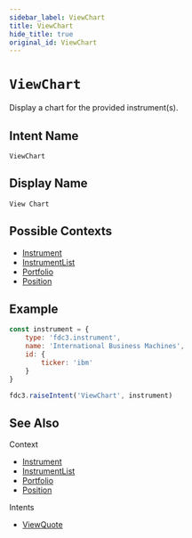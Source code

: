 ```yaml
---
sidebar_label: ViewChart
title: ViewChart
hide_title: true
original_id: ViewChart
---
```

# `ViewChart`

Display a chart for the provided instrument(s).

## Intent Name

`ViewChart`

## Display Name

`View Chart`

## Possible Contexts

* [Instrument](../../context/ref/Instrument)
* [InstrumentList](../../context/ref/InstrumentList)
* [Portfolio](../../context/ref/Portfolio)
* [Position](../../context/ref/Position)

## Example

```js
const instrument = {
    type: 'fdc3.instrument',
    name: 'International Business Machines',
    id: {
        ticker: 'ibm'
    }
}

fdc3.raiseIntent('ViewChart', instrument)
```

## See Also

Context
- [Instrument](../../context/ref/Instrument)
- [InstrumentList](../../context/ref/InstrumentList)
- [Portfolio](../../context/ref/Portfolio)
- [Position](../../context/ref/Position)

Intents
- [ViewQuote](ViewQuote)